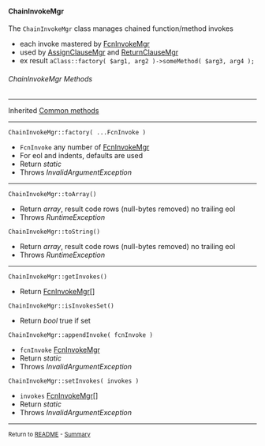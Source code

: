 [comment]: # (This file is part of PcGen, PHP Code Generation support package. Copyright 2020 Kjell-Inge Gustafsson, kigkonsult, All rights reserved, licence GPL 3.0)

#### ChainInvokeMgr

The ```ChainInvokeMgr``` class manages chained function/method invokes
* each invoke mastered by [FcnInvokeMgr] 
* used by [AssignClauseMgr] and [ReturnClauseMgr] 
* ex result ```aClass::factory( $arg1, arg2 )->someMethod( $arg3, arg4 );```


###### ChainInvokeMgr Methods

---
Inherited [Common methods]

---

```ChainInvokeMgr::factory( ...FcnInvoke )```
* ```FcnInvoke``` any number of [FcnInvokeMgr]
* For eol and indents, defaults are used
* Return _static_
* Throws _InvalidArgumentException_
---

```ChainInvokeMgr::toArray()```
* Return _array_, result code rows (null-bytes removed) no trailing eol
* Throws _RuntimeException_

```ChainInvokeMgr::toString()```
* Return _array_, result code rows (null-bytes removed) no trailing eol
* Throws _RuntimeException_
---

```ChainInvokeMgr::getInvokes()```
* Return [FcnInvokeMgr]\[]

```ChainInvokeMgr::isInvokesSet()```
* Return _bool_ true if set

```ChainInvokeMgr::appendInvoke( fcnInvoke )```
* ```fcnInvoke``` [FcnInvokeMgr]
* Return _static_
* Throws _InvalidArgumentException_

```ChainInvokeMgr::setInvokes( invokes )```
* ```invokes``` [FcnInvokeMgr]\[]
* Return _static_
* Throws _InvalidArgumentException_
---

<small>Return to [README] - [Summary]</small>

[AssignClauseMgr]:AssignClauseMgr.md
[Common methods]:CommonMethods.md
[FcnInvokeMgr]:FcnInvokeMgr.md
[README]:../README.md
[ReturnClauseMgr]:ReturnClauseMgr.md
[Summary]:Summary.md


